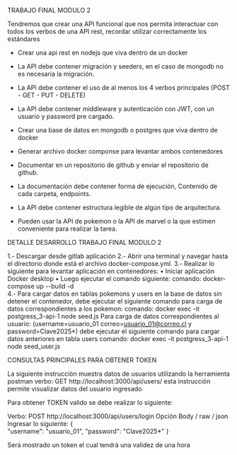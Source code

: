 TRABAJO FINAL MODULO 2


Tendremos que crear una API funcional que nos permita interactuar con todos los verbos de una API rest, recordar utilizar correctamente los estándares

* Crear una api rest en nodejs que viva dentro de un docker

* La API debe contener migración y seeders, en el caso de mongodb no es necesaria la migración.

* La API debe contener el uso de al menos los 4 verbos principales (POST - GET - PUT - DELETE)

* La API debe contener middleware y autenticación con JWT, con un usuario y password pre cargado.

* Crear una base de datos en mongodb o postgres que viva dentro de docker

* Generar archivo docker componse para levantar ambos contenedores

* Documentar en un repositorio de github y enviar el repositorio de github.

* La documentación debe contener forma de ejecución, Contenido de cada carpeta, endpoints.

* La API debe contener estructura legible de algún tipo de arquitectura.

* Pueden usar la API de pokemon o la API de marvel o la que estimen conveniente para realizar la tarea.


DETALLE DESARROLLO TRABAJO FINAL MODULO 2

1.- Descargar desde gitlab aplicación
2.-	Abrir una terminal y navegar hasta el directorio donde está el archivo docker-compose.yml.
3.- Realizar lo siguiente para levantar aplicación en contenedores:
    •	Iniciar aplicación Docker desktop 
    •	Luego ejecutar el comando siguiente:
    comando: docker-compose up --build -d   
4.- Para cargar datos en tablas pokemons y users en la base de datos sin detener el contenedor, 
    debe ejecutar el siguiente comando para carga de datos correspondientes a los pokemon:
    comando: docker exec -it postgress_3-api-1 node seed.js
    Para carga de datos correspondientes al usuario:
    (username=usuario_01 correo=usuario_01@correo.cl y password=Clave2025*)
    debe ejecutar el siguiente comando para cargar datos anteriores en tabla users
    comando: docker exec -it postgress_3-api-1 node seed_user.js

CONSULTAS PRINCIPALES PARA OBTENER TOKEN

La siguiente instrucción muestra datos de usuarios utilizando la herramienta postman
verbo: GET http://localhost:3000/api/users/
esta instrucción permite visualizar datos del usuario ingresado 

Para obtener TOKEN valido se debe realizar lo siguiente:

Verbo: POST http://localhost:3000/api/users/login
Opción Body / raw / json
Ingresar lo siguiente:
{       
        "username": "usuario_01",
        "password": "Clave2025*"
}

Será mostrado un token el cual tendrá una validez de una hora

